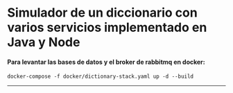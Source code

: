 # Simulador de un diccionario con varios servicios implementado en Java y Node

#### Para levantar las bases de datos y el broker de rabbitmq en docker:

``docker-compose -f docker/dictionary-stack.yaml up -d --build``

---
